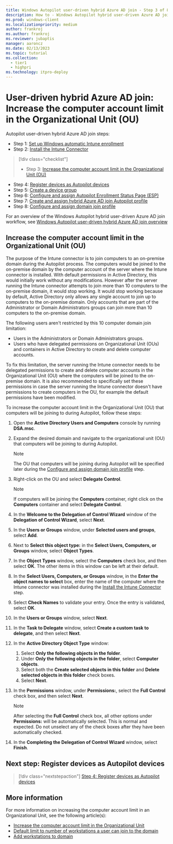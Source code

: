 ```yaml
---
title: Windows Autopilot user-driven hybrid Azure AD join - Step 3 of 8 - Increase the computer account limit in the Organizational Unit (OU)
description: How to - Windows Autopilot hybrid user-driven Azure AD join - Step 3 of 8 - Increase the computer account limit in the Organizational Unit (OU).
ms.prod: windows-client
ms.localizationpriority: medium
author: frankroj
ms.author: frankroj
ms.reviewer: jubaptis
manager: aaroncz
ms.date: 02/13/2023
ms.topic: tutorial
ms.collection: 
  - tier1
  - highpri
ms.technology: itpro-deploy
---
```


# User-driven hybrid Azure AD join: Increase the computer account limit in the Organizational Unit (OU)

Autopilot user-driven hybrid Azure AD join steps:
- Step 1: [Set up Windows automatic Intune enrollment](hybrid-azure-ad-join-automatic-enrollment.md)
- Step 2: [Install the Intune Connector](hybrid-azure-ad-join-intune-connector.md)
> [!div class="checklist"]
> - Step 3: [Increase the computer account limit in the Organizational Unit (OU)](hybrid-azure-ad-join-computer-account-limit.md)
- Step 4: [Register devices as Autopilot devices](hybrid-azure-ad-join-register-device.md)
- Step 5: [Create a device group](hybrid-azure-ad-join-device-group.md)
- Step 6: [Configure and assign Autopilot Enrollment Status Page (ESP)](hybrid-azure-ad-join-esp.md)
- Step 7: [Create and assign hybrid Azure AD join Autopilot profile](hybrid-azure-ad-join-autopilot-profile.md)
- Step 8: [Configure and assign domain join profile](hybrid-azure-ad-join-domain-join-profile.md)

For an overview of the Windows Autopilot hybrid user-driven Azure AD join workflow, see [Windows Autopilot user-driven hybrid Azure AD join overview](hybrid-azure-ad-join-workflow.md)

## Increase the computer account limit in the Organizational Unit (OU)

The purpose of the Intune connector is to join computers to an on-premise domain during the Autopilot process. The computers would be joined to the on-premise domain by the computer account of the server where the Intune connector is installed. With default permissions in Active Directory, this would initially work without any modifications. However after the server running the Intune connector attempts to join more than 10 computers to the on-premise domain, it would stop working. It would stop working because by default, Active Directory only allows any single account to join up to computers to the on-premise domain. Only accounts that are part of the Administrator or Domain Administrators groups can join more than 10 computers to the on-premise domain.

The following users aren't restricted by this 10 computer domain join limitation:

- Users in the Administrators or Domain Administrators groups.
- Users who have delegated permissions on Organizational Unit (OUs) and containers in Active Directory to create and delete computer accounts.

To fix this limitation, the server running the Intune connector needs to be delegated permissions to create and delete computer accounts in the Organizational Unit (OU) where the computers will be joined to the on-premise domain. It is also recommended to specifically set these permissions in case the server running the Intune connector doesn't have permissions to create computers in the OU, for example the default permissions have been modified.

To increase the computer account limit in the Organizational Unit (OU) that computers will be joining to during Autopilot, follow these steps:

1. Open the **Active Directory Users and Computers** console by running **DSA.msc**.

2. Expand the desired domain and navigate to the organizational unit (OU) that computers will be joining to during Autopilot.

    > [!NOTE]
    >
    > The OU that computers will be joining during Autopilot will be specified later during the [Configure and assign domain join profile](hybrid-azure-ad-join-domain-join-profile.md) step.

3. Right-click on the OU and select **Delegate Control**.

    > [!NOTE]
    >
    > If computers will be joining the **Computers** container, right click on the **Computers** container and select **Delegate Control**.

4. In the **Welcome to the Delegation of Control Wizard** window of the **Delegation of Control Wizard**, select **Next**.

5. In the **Users or Groups** window, under **Selected users and groups**, select **Add**.

6. Next to **Select this object type:** in the **Select Users, Computers, or Groups** window, select **Object Types**.

7. In the **Object Types** window, select the **Computers** check box, and then select **OK**. The other items in this window can be left at their default.

8. In the **Select Users, Computers, or Groups** window, in the **Enter the object names to select** box, enter the name of the computer where the Intune connector was installed during the [Install the Intune Connector](hybrid-azure-ad-join-intune-connector.md) step.

9. Select **Check Names** to validate your entry. Once the entry is validated, select **OK**.

10. In the **Users or Groups** window, select **Next**.

11. In the **Task to Delegate** window, select **Create a custom task to delegate**, and then select **Next**.

12. In the **Active Directory Object Type** window:

    1. Select **Only the following objects in the folder**.
    2. Under **Only the following objects in the folder**, select **Computer objects**.
    3. Select both the **Create selected objects in this folder** and **Delete selected objects in this folder** check boxes.
    4. Select **Next**.

13. In the **Permissions** window, under **Permissions:**, select the **Full Control** check box, and then select **Next**.

    > [!NOTE]
    >
    > After selecting the **Full Control** check box, all other options under **Permissions:** will be automatically selected. This is normal and expected. Do not unselect any of the check boxes after they have been automatically checked.

14. In the **Completing the Delegation of Control Wizard** window, select **Finish**.

## Next step: Register devices as Autopilot devices

> [!div class="nextstepaction"]
> [Step 4: Register devices as Autopilot devices](hybrid-azure-ad-join-register-device.md)

## More information

For more information on increasing the computer account limit in an Organizational Unit, see the following article(s):

- [Increase the computer account limit in the Organizational Unit](/mem/autopilot/windows-autopilot-hybrid#increase-the-computer-account-limit-in-the-organizational-unit)
- [Default limit to number of workstations a user can join to the domain](/troubleshoot/windows-server/identity/default-workstation-numbers-join-domain)
- [Add workstations to domain](/windows/security/threat-protection/security-policy-settings/add-workstations-to-domain)
